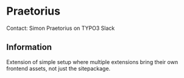 # Praetorius

Contact: Simon Praetorius on TYPO3 Slack

## Information

Extension of simple setup where multiple extensions bring their own frontend assets,
not just the sitepackage.